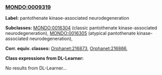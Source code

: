 
### [MONDO:0009319](http://purl.obolibrary.org/obo/MONDO_0009319)
**Label:** pantothenate kinase-associated neurodegeneration

**Subclasses:** [MONDO:0016304](http://purl.obolibrary.org/obo/MONDO_0016304) (classic pantothenate kinase-associated neurodegeneration), [MONDO:0016305](http://purl.obolibrary.org/obo/MONDO_0016305) (atypical pantothenate kinase-associated neurodegeneration), 

**Corr. equiv. classes:** [Orphanet:216873](http://www.orpha.net/ORDO/Orphanet_216873), [Orphanet:216866](http://www.orpha.net/ORDO/Orphanet_216866), 

**Class expressions from DL-Learner:**

No results from DL-Learner...



